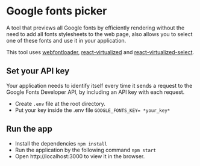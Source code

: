 # Google fonts picker

A tool that previews all Google fonts by efficiently rendering without the need to add all fonts stylesheets to the web page, also allows you to select one of these fonts and use it in your application.

This tool uses [webfontloader](https://www.npmjs.com/package/webfontloader), [react-virtualized](https://www.npmjs.com/package/react-virtualized) and [react-virtualized-select](https://www.npmjs.com/package/react-virtualized-select).

## Set your API key

Your application needs to identify itself every time it sends a request to the Google Fonts Developer API, by including an API key with each request.

- Create `.env` file at the root directory.
- Put your key inside the .env file
  `GOOGLE_FONTS_KEY= *your_key*`

## Run the app

- Install the dependencies `npm install`
- Run the application by the following command
  `npm start`
- Open http://localhost:3000 to view it in the browser.
